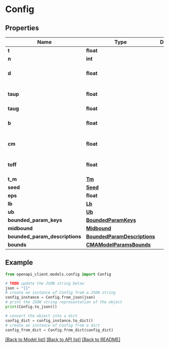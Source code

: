 # Config


## Properties

Name | Type | Description | Notes
------------ | ------------- | ------------- | -------------
**t** | **float** |  | [optional] 
**n** | **int** |  | [optional] 
**d** | **float** |  | [optional] [default to 0.0]
**taup** | **float** |  | [optional] [default to 1.0]
**taug** | **float** |  | [optional] 
**b** | **float** |  | [optional] [default to 0.05]
**cm** | **float** |  | [optional] [default to 0.0]
**toff** | **float** |  | [optional] [default to 0.0]
**t_m** | [**Tm**](Tm.md) |  | [optional] 
**seed** | [**Seed**](Seed.md) |  | [optional] 
**eps** | **float** |  | [optional] 
**lb** | [**Lb**](Lb.md) |  | [optional] 
**ub** | [**Ub**](Ub.md) |  | [optional] 
**bounded_param_keys** | [**BoundedParamKeys**](BoundedParamKeys.md) |  | [optional] 
**midbound** | [**Midbound**](Midbound.md) |  | [optional] 
**bounded_param_descriptions** | [**BoundedParamDescriptions**](BoundedParamDescriptions.md) |  | [optional] 
**bounds** | [**CMAModelParamsBounds**](CMAModelParamsBounds.md) |  | [optional] 

## Example

```python
from openapi_client.models.config import Config

# TODO update the JSON string below
json = "{}"
# create an instance of Config from a JSON string
config_instance = Config.from_json(json)
# print the JSON string representation of the object
print(Config.to_json())

# convert the object into a dict
config_dict = config_instance.to_dict()
# create an instance of Config from a dict
config_from_dict = Config.from_dict(config_dict)
```
[[Back to Model list]](../README.md#documentation-for-models) [[Back to API list]](../README.md#documentation-for-api-endpoints) [[Back to README]](../README.md)


